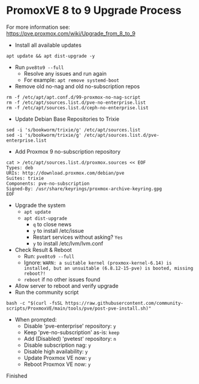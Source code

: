 # PromoxVE 8 to 9 Upgrade Process

For more information see: https://pve.proxmox.com/wiki/Upgrade_from_8_to_9

- Install all available updates
```
apt update && apt dist-upgrade -y
```
- Run `pve8to9 --full`
  - Resolve any issues and run again
  - For example: `apt remove systemd-boot`
- Remove old no-nag and old no-subscription repos
```
rm -f /etc/apt/apt.conf.d/99-proxmox-no-nag-script
rm -f /etc/apt/sources.list.d/pve-no-enterprise.list
rm -f /etc/apt/sources.list.d/ceph-no-enterprise.list
```
- Update Debian Base Repositories to Trixie
```
sed -i 's/bookworm/trixie/g' /etc/apt/sources.list
sed -i 's/bookworm/trixie/g' /etc/apt/sources.list.d/pve-enterprise.list
```
- Add Proxmox 9 no-subscription repository
```
cat > /etc/apt/sources.list.d/proxmox.sources << EOF
Types: deb
URIs: http://download.proxmox.com/debian/pve
Suites: trixie
Components: pve-no-subscription
Signed-By: /usr/share/keyrings/proxmox-archive-keyring.gpg
EOF
```
- Upgrade the system
  - `apt update`
  - `apt dist-upgrade`
    - `q` to close news
    - `y` to install /etc/issue
    - Restart services without asking? `Yes`
    - `y` to install /etc/lvm/lvm.conf
- Check Result & Reboot
  - Run: `pve8to9 --full`
  - Ignore: `WARN: a suitable kernel (proxmox-kernel-6.14) is installed, but an unsuitable (6.8.12-15-pve) is booted, missing reboot?!`
  - `reboot` if no other issues found
- Allow server to reboot and verify upgrade
- Run the community script
```
bash -c "$(curl -fsSL https://raw.githubusercontent.com/community-scripts/ProxmoxVE/main/tools/pve/post-pve-install.sh)"
```
- When prompted:
  - Disable 'pve-enterprise' repository: `y`
  - Keep 'pve-no-subscription' as-is: `keep`
  - Add (Disabled) 'pvetest' repository: `n`
  - Disable subscription nag: `y`
  - Disable high availability: `y`
  - Update Proxmox VE now: `y`
  - Reboot Proxmox VE now: `y`

Finished
